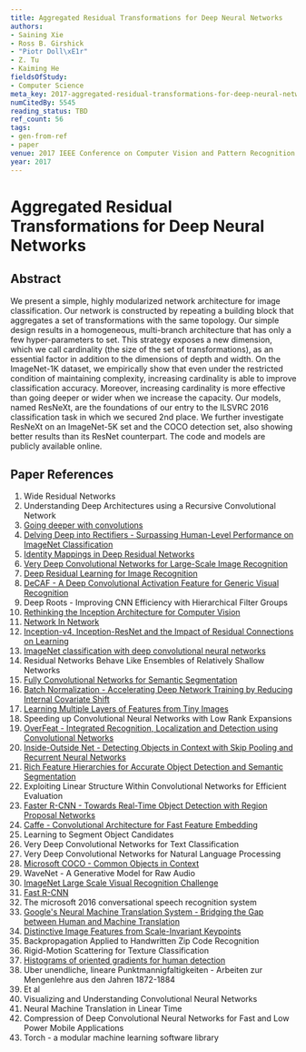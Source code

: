 ```yaml
---
title: Aggregated Residual Transformations for Deep Neural Networks
authors:
- Saining Xie
- Ross B. Girshick
- "Piotr Doll\xE1r"
- Z. Tu
- Kaiming He
fieldsOfStudy:
- Computer Science
meta_key: 2017-aggregated-residual-transformations-for-deep-neural-networks
numCitedBy: 5545
reading_status: TBD
ref_count: 56
tags:
- gen-from-ref
- paper
venue: 2017 IEEE Conference on Computer Vision and Pattern Recognition (CVPR)
year: 2017
---
```


# Aggregated Residual Transformations for Deep Neural Networks

## Abstract

We present a simple, highly modularized network architecture for image classification. Our network is constructed by repeating a building block that aggregates a set of transformations with the same topology. Our simple design results in a homogeneous, multi-branch architecture that has only a few hyper-parameters to set. This strategy exposes a new dimension, which we call cardinality (the size of the set of transformations), as an essential factor in addition to the dimensions of depth and width. On the ImageNet-1K dataset, we empirically show that even under the restricted condition of maintaining complexity, increasing cardinality is able to improve classification accuracy. Moreover, increasing cardinality is more effective than going deeper or wider when we increase the capacity. Our models, named ResNeXt, are the foundations of our entry to the ILSVRC 2016 classification task in which we secured 2nd place. We further investigate ResNeXt on an ImageNet-5K set and the COCO detection set, also showing better results than its ResNet counterpart. The code and models are publicly available online.

## Paper References

1. Wide Residual Networks
2. Understanding Deep Architectures using a Recursive Convolutional Network
3. [Going deeper with convolutions](2015-going-deeper-with-convolutions)
4. [Delving Deep into Rectifiers - Surpassing Human-Level Performance on ImageNet Classification](2015-delving-deep-into-rectifiers-surpassing-human-level-performance-on-imagenet-classification)
5. [Identity Mappings in Deep Residual Networks](2016-identity-mappings-in-deep-residual-networks)
6. [Very Deep Convolutional Networks for Large-Scale Image Recognition](2015-very-deep-convolutional-networks-for-large-scale-image-recognition)
7. [Deep Residual Learning for Image Recognition](2016-deep-residual-learning-for-image-recognition)
8. [DeCAF - A Deep Convolutional Activation Feature for Generic Visual Recognition](2014-decaf-a-deep-convolutional-activation-feature-for-generic-visual-recognition)
9. Deep Roots - Improving CNN Efficiency with Hierarchical Filter Groups
10. [Rethinking the Inception Architecture for Computer Vision](2016-rethinking-the-inception-architecture-for-computer-vision)
11. [Network In Network](2014-network-in-network)
12. [Inception-v4, Inception-ResNet and the Impact of Residual Connections on Learning](2017-inception-v4-inception-resnet-and-the-impact-of-residual-connections-on-learning)
13. [ImageNet classification with deep convolutional neural networks](2012-imagenet-classification-with-deep-convolutional-neural-networks)
14. Residual Networks Behave Like Ensembles of Relatively Shallow Networks
15. [Fully Convolutional Networks for Semantic Segmentation](2017-fully-convolutional-networks-for-semantic-segmentation)
16. [Batch Normalization - Accelerating Deep Network Training by Reducing Internal Covariate Shift](2015-batch-normalization-accelerating-deep-network-training-by-reducing-internal-covariate-shift)
17. [Learning Multiple Layers of Features from Tiny Images](2009-learning-multiple-layers-of-features-from-tiny-images)
18. Speeding up Convolutional Neural Networks with Low Rank Expansions
19. [OverFeat - Integrated Recognition, Localization and Detection using Convolutional Networks](2014-overfeat-integrated-recognition-localization-and-detection-using-convolutional-networks)
20. [Inside-Outside Net - Detecting Objects in Context with Skip Pooling and Recurrent Neural Networks](2016-inside-outside-net-detecting-objects-in-context-with-skip-pooling-and-recurrent-neural-networks)
21. [Rich Feature Hierarchies for Accurate Object Detection and Semantic Segmentation](2014-rich-feature-hierarchies-for-accurate-object-detection-and-semantic-segmentation)
22. Exploiting Linear Structure Within Convolutional Networks for Efficient Evaluation
23. [Faster R-CNN - Towards Real-Time Object Detection with Region Proposal Networks](2015-faster-r-cnn-towards-real-time-object-detection-with-region-proposal-networks)
24. [Caffe - Convolutional Architecture for Fast Feature Embedding](2014-caffe-convolutional-architecture-for-fast-feature-embedding)
25. Learning to Segment Object Candidates
26. Very Deep Convolutional Networks for Text Classification
27. Very Deep Convolutional Networks for Natural Language Processing
28. [Microsoft COCO - Common Objects in Context](2014-microsoft-coco-common-objects-in-context)
29. WaveNet - A Generative Model for Raw Audio
30. [ImageNet Large Scale Visual Recognition Challenge](2015-imagenet-large-scale-visual-recognition-challenge)
31. [Fast R-CNN](2015-fast-r-cnn)
32. The microsoft 2016 conversational speech recognition system
33. [Google's Neural Machine Translation System - Bridging the Gap between Human and Machine Translation](2016-google-s-neural-machine-translation-system-bridging-the-gap-between-human-and-machine-translation)
34. [Distinctive Image Features from Scale-Invariant Keypoints](2004-distinctive-image-features-from-scale-invariant-keypoints)
35. Backpropagation Applied to Handwritten Zip Code Recognition
36. Rigid-Motion Scattering for Texture Classification
37. [Histograms of oriented gradients for human detection](2005-histograms-of-oriented-gradients-for-human-detection)
38. Uber unendliche, lineare Punktmannigfaltigkeiten - Arbeiten zur Mengenlehre aus den Jahren 1872-1884
39. Et al
40. Visualizing and Understanding Convolutional Neural Networks
41. Neural Machine Translation in Linear Time
42. Compression of Deep Convolutional Neural Networks for Fast and Low Power Mobile Applications
43. Torch - a modular machine learning software library
